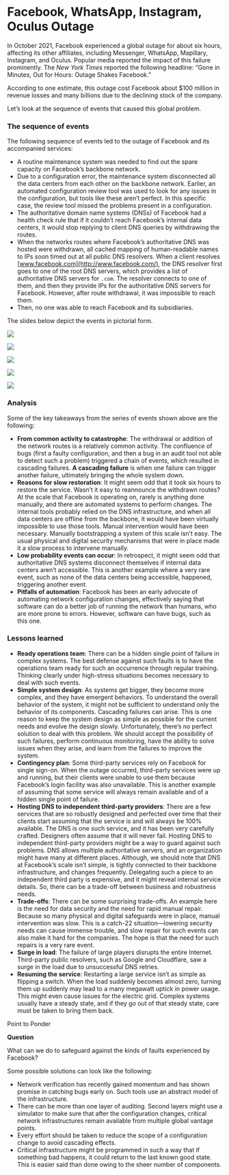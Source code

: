 # Facebook, WhatsApp, Instagram, Oculus Outage

In October 2021, Facebook experienced a global outage for about six hours, affecting its other affiliates, including Messenger, WhatsApp, Mapillary, Instagram, and Oculus. Popular media reported the impact of this failure prominently. The _New York Times_ reported the following headline: “Gone in Minutes, Out for Hours: Outage Shakes Facebook.”

According to one estimate, this outage cost Facebook about $100 million in revenue losses and many billions due to the declining stock of the company.

Let’s look at the sequence of events that caused this global problem.

### The sequence of events <a href="#the-sequence-of-events-0" id="the-sequence-of-events-0"></a>

The following sequence of events led to the outage of Facebook and its accompanied services:

* A routine maintenance system was needed to find out the spare capacity on Facebook’s backbone network.
* Due to a configuration error, the maintenance system disconnected all the data centers from each other on the backbone network. Earlier, an automated configuration review tool was used to look for any issues in the configuration, but tools like these aren’t perfect. In this specific case, the review tool missed the problems present in a configuration.
* The authoritative domain name systems (DNSs) of Facebook had a health check rule that if it couldn’t reach Facebook’s internal data centers, it would stop replying to client DNS queries by withdrawing the routes.
* When the networks routes where Facebook’s authoritative DNS was hosted were withdrawn, all cached mapping of human-readable names to IPs soon timed out at all public DNS resolvers. When a client resolves [www.facebook.com](http://www.facebook.com/), the DNS resolver first goes to one of the root DNS servers, which provides a list of authoritative DNS servers for `.com`. The resolver connects to one of them, and then they provide IPs for the authoritative DNS servers for Facebook. However, after route withdrawal, it was impossible to reach them.
* Then, no one was able to reach Facebook and its subsidiaries.

The slides below depict the events in pictorial form.

![](<../.gitbook/assets/Screenshot 2023-09-06 at 2.44.41 AM.png>)

![](<../.gitbook/assets/Screenshot 2023-09-06 at 2.44.53 AM.png>)

![](<../.gitbook/assets/Screenshot 2023-09-06 at 2.45.05 AM.png>)

![](<../.gitbook/assets/Screenshot 2023-09-06 at 2.45.15 AM.png>)

![](<../.gitbook/assets/Screenshot 2023-09-06 at 2.45.23 AM.png>)

### Analysis <a href="#analysis-0" id="analysis-0"></a>

Some of the key takeaways from the series of events shown above are the following:

* **From common activity to catastrophe**: The withdrawal or addition of the network routes is a relatively common activity. The confluence of bugs (first a faulty configuration, and then a bug in an audit tool not able to detect such a problem) triggered a chain of events, which resulted in cascading failures. **A cascading failure** is when one failure can trigger another failure, ultimately bringing the whole system down.
* **Reasons for slow restoration**: It might seem odd that it took six hours to restore the service. Wasn’t it easy to reannounce the withdrawn routes? At the scale that Facebook is operating on, rarely is anything done manually, and there are automated systems to perform changes. The internal tools probably relied on the DNS infrastructure, and when all data centers are offline from the backbone, it would have been virtually impossible to use those tools. Manual intervention would have been necessary. Manually bootstrapping a system of this scale isn’t easy. The usual physical and digital security mechanisms that were in place made it a slow process to intervene manually.
* **Low probability events can occur**: In retrospect, it might seem odd that authoritative DNS systems disconnect themselves if internal data centers aren’t accessible. This is another example where a very rare event, such as none of the data centers being accessible, happened, triggering another event.
* **Pitfalls of automation**: Facebook has been an early advocate of automating network configuration changes, effectively saying that software can do a better job of running the network than humans, who are more prone to errors. However, software can have bugs, such as this one.

### Lessons learned <a href="#lessons-learned-0" id="lessons-learned-0"></a>

* **Ready operations team**: There can be a hidden single point of failure in complex systems. The best defense against such faults is to have the operations team ready for such an occurrence through regular training. Thinking clearly under high-stress situations becomes necessary to deal with such events.
* **Simple system design**: As systems get bigger, they become more complex, and they have emergent behaviors. To understand the overall behavior of the system, it might not be sufficient to understand only the behavior of its components. Cascading failures can arise. This is one reason to keep the system design as simple as possible for the current needs and evolve the design slowly. Unfortunately, there’s no perfect solution to deal with this problem. We should accept the possibility of such failures, perform continuous monitoring, have the ability to solve issues when they arise, and learn from the failures to improve the system.
* **Contingency plan**: Some third-party services rely on Facebook for single sign-on. When the outage occurred, third-party services were up and running, but their clients were unable to use them because Facebook’s login facility was also unavailable. This is another example of assuming that some service will always remain available and of a hidden single point of failure.
* **Hosting DNS to independent third-party providers**: There are a few services that are so robustly designed and perfected over time that their clients start assuming that the service is and will always be 100% available. The DNS is one such service, and it has been very carefully crafted. Designers often assume that it will never fail. Hosting DNS to independent third-party providers might be a way to guard against such problems. DNS allows multiple authoritative servers, and an organization might have many at different places. Although, we should note that DNS at Facebook’s scale isn’t simple, is tightly connected to their backbone infrastructure, and changes frequently. Delegating such a piece to an independent third party is expensive, and it might reveal internal service details. So, there can be a trade-off between business and robustness needs.
* **Trade-offs**: There can be some surprising trade-offs. An example here is the need for data security and the need for rapid manual repair. Because so many physical and digital safeguards were in place, manual intervention was slow. This is a catch-22 situation—lowering security needs can cause immense trouble, and slow repair for such events can also make it hard for the companies. The hope is that the need for such repairs is a very rare event.
* **Surge in load**: The failure of large players disrupts the entire Internet. Third-party public resolvers, such as Google and Cloudflare, saw a surge in the load due to unsuccessful DNS retries.
* **Resuming the service**: Restarting a large service isn’t as simple as flipping a switch. When the load suddenly becomes almost zero, turning them up suddenly may lead to a many megawatt uptick in power usage. This might even cause issues for the electric grid. Complex systems usually have a steady state, and if they go out of that steady state, care must be taken to bring them back.

Point to Ponder

**Question**

What can we do to safeguard against the kinds of faults experienced by Facebook?

Some possible solutions can look like the following:

* Network verification has recently gained momentum and has shown promise in catching bugs early on. Such tools use an abstract model of the infrastructure.
* There can be more than one layer of auditing. Second layers might use a simulator to make sure that after the configuration changes, critical network infrastructures remain available from multiple global vantage points.
* Every effort should be taken to reduce the scope of a configuration change to avoid cascading effects.
* Critical infrastructure might be programmed in such a way that if something bad happens, it could return to the last known good state. This is easier said than done owing to the sheer number of components.
